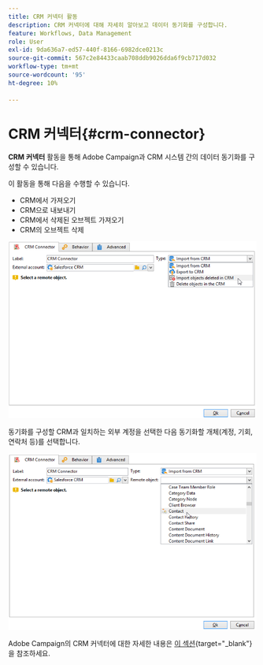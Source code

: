 ```yaml
---
title: CRM 커넥터 활동
description: CRM 커넥터에 대해 자세히 알아보고 데이터 동기화를 구성합니다.
feature: Workflows, Data Management
role: User
exl-id: 9da636a7-ed57-440f-8166-6982dce0213c
source-git-commit: 567c2e84433caab708ddb9026dda6f9cb717d032
workflow-type: tm+mt
source-wordcount: '95'
ht-degree: 10%

---
```


# CRM 커넥터{#crm-connector}

**CRM 커넥터** 활동을 통해 Adobe Campaign과 CRM 시스템 간의 데이터 동기화를 구성할 수 있습니다.

이 활동을 통해 다음을 수행할 수 있습니다.

* CRM에서 가져오기
* CRM으로 내보내기
* CRM에서 삭제된 오브젝트 가져오기
* CRM의 오브젝트 삭제

![](assets/crm_task_select_op.png)

동기화를 구성할 CRM과 일치하는 외부 계정을 선택한 다음 동기화할 개체(계정, 기회, 연락처 등)를 선택합니다.

![](assets/crm_task_select_obj.png)

Adobe Campaign의 CRM 커넥터에 대한 자세한 내용은 [이 섹션](https://experienceleague.adobe.com/docs/campaign/campaign-v8/connect/ac-crm/crm.html?lang=ko){target="_blank"}을 참조하세요.
